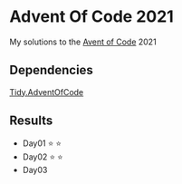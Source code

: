 # Advent Of Code 2021

My solutions to the [Avent of Code](https://adventofcode.com/) 2021

## Dependencies
[Tidy.AdventOfCode](https://github.com/yugabe/Tidy.AdventOfCode)

## Results
- Day01 :star: :star:  
- Day02 :star: :star:  
- Day03
